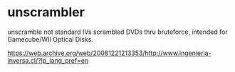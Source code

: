 # unscrambler
unscramble not standard IVs scrambled DVDs thru  bruteforce, intended for Gamecube/WII Optical Disks.

https://web.archive.org/web/20081221213353/http://www.ingenieria-inversa.cl/?lp_lang_pref=en
